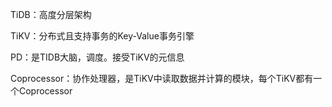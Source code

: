 TiDB：高度分层架构

TiKV：分布式且支持事务的Key-Value事务引擎

PD：是TIDB大脑，调度。接受TiKV的元信息

Coprocessor：协作处理器，是TiKV中读取数据并计算的模块，每个TiKV都有一个Coprocessor

